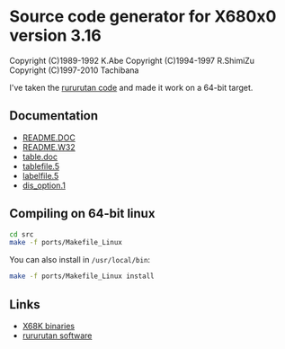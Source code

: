 Source code generator for X680x0 version 3.16
=============================================

Copyright (C)1989-1992 K.Abe
Copyright (C)1994-1997 R.ShimiZu
Copyright (C)1997-2010 Tachibana

I've taken the [rururutan code](http://www.vesta.dti.ne.jp/~tsato/arc/dis-3.16w32.zip) and made it work on a 64-bit target.

Documentation
-------------

* [README.DOC](README.DOC)
* [README.W32](README.W32)
* [table.doc](table.doc)
* [tablefile.5](tablefile.5)
* [labelfile.5](labelfile.5)
* [dis_option.1](dis_option.1)

Compiling on 64-bit linux
-------------------------
```bash
cd src
make -f ports/Makefile_Linux
```

You can also install in `/usr/local/bin`:
```bash
make -f ports/Makefile_Linux install
```

Links
-----
* [X68K binaries](https://nfggames.com/X68000/Mirrors/x68pub/x68tools/PROGRAM/DIS/)
* [rururutan software](http://www.vesta.dti.ne.jp/~tsato/software.html)

